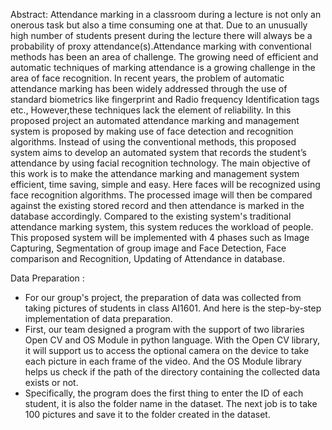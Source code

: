 Abstract: Attendance marking in a classroom during a lecture is not only an onerous task but also a time consuming one at that. Due to an unusually high number of students present during the lecture there will always be a probability of proxy attendance(s).Attendance marking with conventional methods has been an area of challenge. The growing need of efficient and automatic techniques of marking attendance is a growing challenge in the area of face recognition. In recent years, the problem of automatic attendance marking has been widely addressed through the use of standard biometrics like fingerprint and Radio frequency Identification tags etc., However,these techniques lack the element of reliability. In this proposed project an automated attendance marking and management system is proposed by making use of face detection and recognition algorithms. Instead of using the conventional methods, this proposed system aims to develop an automated system that records the student’s attendance by using facial recognition technology. The main objective of this work is to make the attendance marking and management system efficient, time saving, simple and easy. Here faces will be recognized using face recognition algorithms. The processed image will then be compared against the existing stored record and then attendance is marked in the database accordingly. Compared to the existing system's traditional attendance marking system, this system reduces the workload of people. This proposed system will be implemented with 4 phases such as Image Capturing, Segmentation of group image and Face Detection, Face comparison and Recognition, Updating of Attendance in database.

Data Preparation : 
- For our group's project, the preparation of data was collected from taking pictures of students in class AI1601. And here is the step-by-step implementation of data preparation.
- First, our team designed a program with the support of two libraries Open CV and OS Module in python language. With the Open CV library, it will support us to access the optional camera on the device to take each picture in each frame of the video. And the OS Module library helps us check if the path of the directory containing the collected data exists or not.
- Specifically, the program does the first thing to enter the ID of each student, it is also the folder name in the dataset. The next job is to take 100 pictures and save it to the folder created in the dataset.

